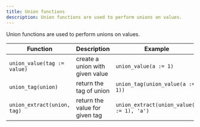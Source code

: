 ```yaml
---
title: Union functions
description: Union functions are used to perform unions on values.
---
```


Union functions are used to perform unions on values.

| Function | Description | Example | Result |
| ----------- | ----------- |  ----------- |  ----------- |
| `union_value(tag := value)` | create a union with given value | `union_value(a := 1)` | `1` |
| `union_tag(union)` | return the tag of union | `union_tag(union_value(a := 1))` | `a` |
| `union_extract(union, tag)` | return the value for given tag | `union_extract(union_value(a := 1), 'a')` | `1` |
